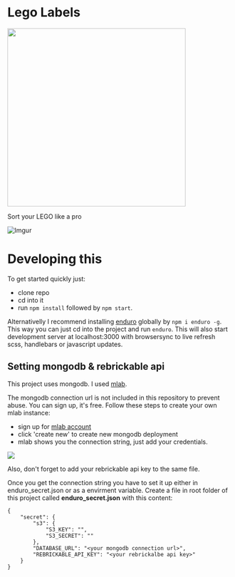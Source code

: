 # Lego Labels
<img src="http://i.imgur.com/a1jEr72.png" width="400">

Sort your LEGO like a pro

![Imgur](http://i.imgur.com/1exXDCp.png)

# Developing this

To get started quickly just:

* clone repo
* cd into it
* run `npm install` followed by `npm start`.

Alternativelly I recommend installing [enduro](http://www.endurojs.com/) globally by `npm i enduro -g`. This way you can just cd into the project and run `enduro`. This will also start development server at localhost:3000 with browsersync to live refresh scss, handlebars or javascript updates.

## Setting mongodb & rebrickable api

This project uses mongodb. I used [mlab](https://mlab.com/).

The mongodb connection url is not included in this repository to prevent abuse. You can sign up, it's free. Follow these steps to create your own mlab instance:

* sign up for [mlab account](https://mlab.com/signup/)
* click 'create new' to create new mongodb deployment
* mlab shows you the connection string, just add your credentials.

![](http://i.imgur.com/hXcEedm.png)

Also, don't forget to add your rebrickable api key to the same file.

Once you get the connection string you have to set it up either in enduro_secret.json or as a envirment variable. Create a file in root folder of this project called **enduro_secret.json** with this content:

```
{
	"secret": {
		"s3": {
			"S3_KEY": "",
			"S3_SECRET": ""
		},
		"DATABASE_URL": "<your mongodb connection url>",
		"REBRICKABLE_API_KEY": "<your rebrickalbe api key>"
	}
}
```

